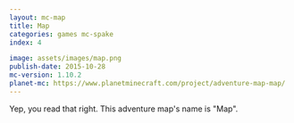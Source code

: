 ```yaml
---
layout: mc-map
title: Map
categories: games mc-spake
index: 4

image: assets/images/map.png
publish-date: 2015-10-28
mc-version: 1.10.2
planet-mc: https://www.planetminecraft.com/project/adventure-map-map/
---
```


Yep, you read that right. This adventure map's name is "Map".